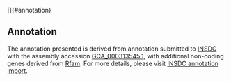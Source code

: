 []{#annotation}

Annotation
----------

The annotation presented is derived from annotation submitted to
[INSDC](http://www.insdc.org) with the assembly accession
[GCA\_000313545.1](http://www.ebi.ac.uk/ena/data/view/GCA_000313545.1),
with additional non-coding genes derived from
[Rfam](http://rfam.xfam.org/). For more details, please visit [INSDC
annotation
import](http://ensemblgenomes.org/info/data/insdc_annotation).
